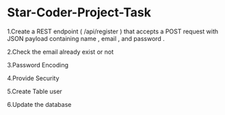 # Star-Coder-Project-Task

1.Create a REST endpoint ( /api/register ) that accepts a POST request with
JSON payload containing name , email , and password .

2.Check the email already exist or not

3.Password Encoding

4.Provide Security

5.Create Table user

6.Update the database
